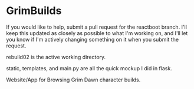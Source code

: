 # GrimBuilds
If you would like to help, submit a pull request for the reactboot branch. I'll keep this updated as closely as possible to what I'm working on, and I'll let you know if I'm actively changing something on it when you submit the request.

rebuild02 is the active working directory.

static, templates, and main.py are all the quick mockup I did in flask.

Website/App for Browsing Grim Dawn character builds.
